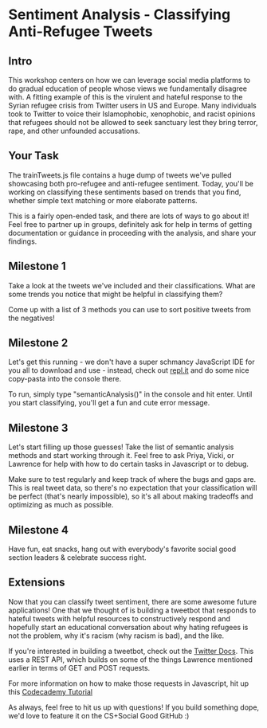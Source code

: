 # Sentiment Analysis - Classifying Anti-Refugee Tweets

## Intro
This workshop centers on how we can leverage social media platforms to do gradual education of people whose views we fundamentally disagree with. A fitting example of this is the virulent and hateful response to the Syrian refugee crisis from Twitter users in US and Europe. Many individuals took to Twitter to voice their Islamophobic, xenophobic, and racist opinions that refugees should not be allowed to seek sanctuary lest they bring terror, rape, and other unfounded accusations. 

## Your Task
The trainTweets.js file contains a huge dump of tweets we've pulled showcasing both pro-refugee and anti-refugee sentiment. Today, you'll be working on classifying these sentiments based on trends that you find, whether simple text matching or more elaborate patterns.

This is a fairly open-ended task, and there are lots of ways to go about it! Feel free to partner up in groups, definitely ask for help in terms of getting documentation or guidance in proceeding with the analysis, and share your findings.

## Milestone 1
Take a look at the tweets we've included and their classifications. What are some trends you notice that might be helpful in classifying them? 

Come up with a list of 3 methods you can use to sort positive tweets from the negatives!

## Milestone 2
Let's get this running - we don't have a super schmancy JavaScript IDE for you all to download and use - instead, check out [repl.it](https://repl.it/languages/javascript) and do some nice copy-pasta into the console there.

To run, simply type "semanticAnalysis()" in the console and hit enter. Until you start classifying, you'll get a fun and cute error message.

## Milestone 3
Let's start filling up those guesses! Take the list of semantic analysis methods and start working through it. Feel free to ask Priya, Vicki, or Lawrence for help with how to do certain tasks in Javascript or to debug. 

Make sure to test regularly and keep track of where the bugs and gaps are. This is real tweet data, so there's no expectation that your classification will be perfect (that's nearly impossible), so it's all about making tradeoffs and optimizing as much as possible.

## Milestone 4
Have fun, eat snacks, hang out with everybody's favorite social good section leaders & celebrate success right.

## Extensions
Now that you can classify tweet sentiment, there are some awesome future applications! One that we thought of is building a tweetbot that responds to hateful tweets with helpful resources to constructively respond and hopefully start an educational conversation about why hating refugees is not the problem, why it's racism (why racism is bad), and the like.

If you're interested in building a tweetbot, check out the [Twitter Docs](https://dev.twitter.com/rest/reference/post/statuses/update). This uses a REST API, which builds on some of the things Lawrence mentioned earlier in terms of GET and POST requests.

For more information on how to make those requests in Javascript, hit up this [Codecademy Tutorial](https://www.codecademy.com/courses/javascript-beginner-en-EID4t/0/1?curriculum_id=5122e6f8b2cb8a8e97000a01)

As always, feel free to hit us up with questions! If you build something dope, we'd love to feature it on the CS+Social Good GitHub :)
